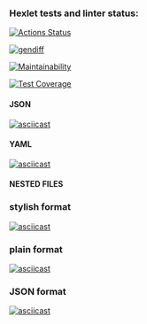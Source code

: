 ### Hexlet tests and linter status:
[![Actions Status](https://github.com/olya889/frontend-project-46/workflows/hexlet-check/badge.svg)](https://github.com/olya889/frontend-project-46/actions)

[![gendiff](https://github.com/olya889/frontend-project-46/actions/workflows/gendiff.yml/badge.svg)](https://github.com/olya889/frontend-project-46/actions/workflows/gendiff.yml)

[![Maintainability](https://api.codeclimate.com/v1/badges/3acdf5dae7c83ab1953c/maintainability)](https://codeclimate.com/github/olya889/frontend-project-46/maintainability)

[![Test Coverage](https://api.codeclimate.com/v1/badges/3acdf5dae7c83ab1953c/test_coverage)](https://codeclimate.com/github/olya889/frontend-project-46/test_coverage)

#### JSON
[![asciicast](https://asciinema.org/a/XWZ7yLW9xwfEQ5W5llqIV6wre.svg)](https://asciinema.org/a/XWZ7yLW9xwfEQ5W5llqIV6wre)

#### YAML
[![asciicast](https://asciinema.org/a/9wVumQR1EkZf3q9aO6kBgtYIk.svg)](https://asciinema.org/a/9wVumQR1EkZf3q9aO6kBgtYIk)

#### NESTED FILES

### stylish format

[![asciicast](https://asciinema.org/a/596086.svg)](https://asciinema.org/a/596086)

### plain format

[![asciicast](https://asciinema.org/a/5IDN2Hec1y1YSP6NEpAfBB1GH.svg)](https://asciinema.org/a/5IDN2Hec1y1YSP6NEpAfBB1GH)

### JSON format

[![asciicast](https://asciinema.org/a/597283.svg)](https://asciinema.org/a/597283)

